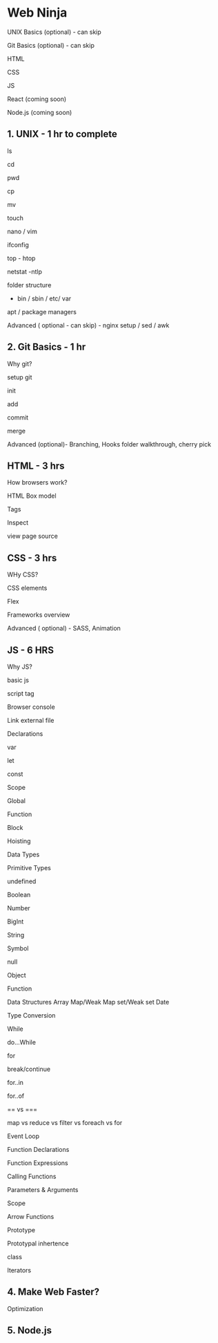 # Web Ninja

UNIX Basics (optional) - can skip

Git Basics (optional) - can skip

HTML

CSS

JS

React (coming soon)

Node.js (coming soon)

## 1. UNIX - 1 hr to complete

ls

cd

pwd

cp

mv

touch

nano / vim

ifconfig

top - htop

netstat -ntlp

folder structure

- bin / sbin / etc/ var

apt / package managers

Advanced ( optional - can skip) - nginx setup / sed / awk

## 2. Git Basics - 1 hr

Why git?

setup git

init

add

commit

merge

Advanced (optional)- Branching, Hooks folder walkthrough, cherry pick

## HTML - 3 hrs

How browsers work?

HTML Box model

Tags

Inspect

view page source

## CSS - 3 hrs

WHy CSS?

CSS elements

Flex

Frameworks overview

Advanced ( optional) - SASS, Animation

## JS - 6 HRS

Why JS?

basic js

script tag

Browser console

Link external file

Declarations

var

let

const

Scope

Global

Function

Block

Hoisting

Data Types

Primitive Types

undefined

Boolean

Number

BigInt

String

Symbol

null

Object

Function

Data Structures
Array
Map/Weak Map
set/Weak set
Date

Type Conversion

While

do...While

for

break/continue

for..in

for..of

== vs ===

map vs reduce vs filter vs foreach vs for

Event Loop

Function Declarations

Function Expressions

Calling Functions

Parameters & Arguments

Scope

Arrow Functions

Prototype

Prototypal inhertence

class

Iterators

## 4. Make Web Faster?

Optimization

## 5. Node.js

